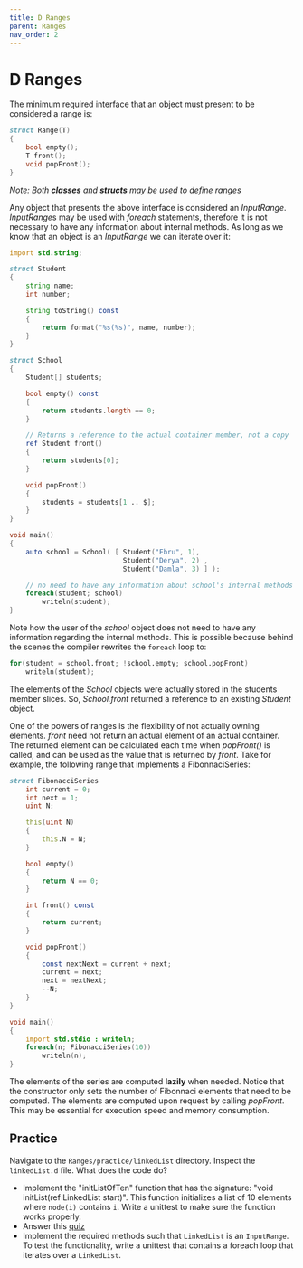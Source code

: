 ```yaml
---
title: D Ranges
parent: Ranges
nav_order: 2
---
```

# D Ranges

The minimum required interface that an object must present to be considered a range is:

```d
struct Range(T)
{
    bool empty();
    T front();
    void popFront();
}
```
*Note: Both **classes** and **structs** may be used to define ranges*

Any object that presents the above interface is considered an *InputRange*.
*InputRange*s may be used with *foreach* statements, therefore it is not necessary to have any information about internal methods.
As long as we know that an object is an *InputRange* we can iterate over it:

```d
import std.string;

struct Student
{
    string name;
    int number;

    string toString() const
    {
        return format("%s(%s)", name, number);
    }
}

struct School
{
    Student[] students;

    bool empty() const
    {
        return students.length == 0;
    }

    // Returns a reference to the actual container member, not a copy
    ref Student front()
    {
        return students[0];
    }

    void popFront()
    {
        students = students[1 .. $];
    }
}

void main()
{
    auto school = School( [ Student("Ebru", 1),
                            Student("Derya", 2) ,
                            Student("Damla", 3) ] );

    // no need to have any information about school's internal methods
    foreach(student; school)
        writeln(student);
}
```

Note how the user of the *school* object does not need to have any information regarding the internal methods.
This is possible because behind the scenes the compiler rewrites the `foreach` loop to:

```d
for(student = school.front; !school.empty; school.popFront)
    writeln(student);
```

The elements of the *School* objects were actually stored in the students member slices.
So, *School.front* returned a reference to an existing *Student* object.

One of the powers of ranges is the flexibility of not actually owning elements.
*front* need not return an actual element of an actual container.
The returned element can be calculated each time when *popFront()* is called, and can be used as the value that is returned by *front*.
Take for example, the following range that implements a FibonnaciSeries:

```d
struct FibonacciSeries                                                                        {
    int current = 0;
    int next = 1;
    uint N;

    this(uint N)
    {
        this.N = N;
    }

    bool empty()
    {
        return N == 0;
    }

    int front() const
    {
        return current;
    }

    void popFront()
    {
        const nextNext = current + next;
        current = next;
        next = nextNext;
        --N;
    }
}

void main()
{
    import std.stdio : writeln;
    foreach(n; FibonacciSeries(10))
        writeln(n);
}
```

The elements of the series are computed **lazily** when needed.
Notice that the constructor only sets the number of Fibonnaci elements that need to be computed.
The elements are computed upon request by calling *popFront*.
This may be essential for execution speed and memory consumption.


## Practice

Navigate to the `Ranges/practice/linkedList` directory. Inspect the `linkedList.d` file. What does the code do?

- Implement the "initListOfTen" function that has the signature: "void initList(ref LinkedList start)". This function initializes a list of 10 elements where `node(i)` contains `i`. Write a unittest to make sure the function works properly.
- Answer this [quiz](./quiz/mem.md)
- Implement the required methods such that `LinkedList` is an `InputRange`. To test the functionality, write a unittest that contains a foreach loop that iterates over a `LinkedList`.
